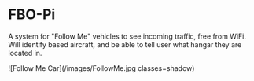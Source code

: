 # FBO-Pi

A system for "Follow Me" vehicles to see incoming traffic, free from WiFi. Will identify based aircraft, and be able to tell user what hangar they are located in.


![Follow Me Car](/images/FollowMe.jpg classes=shadow)
